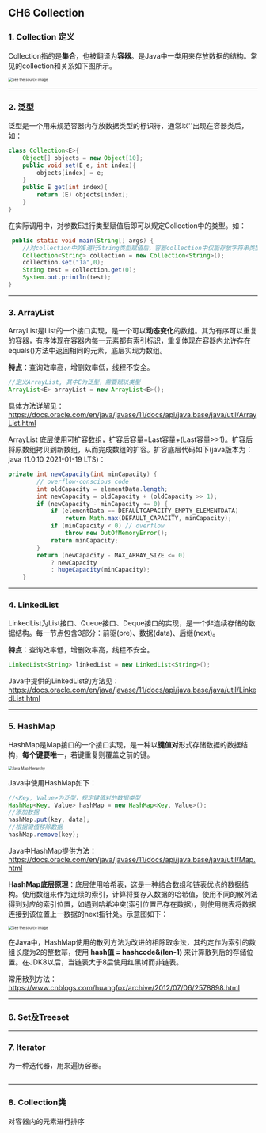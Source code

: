 ## CH6 Collection

### 1. Collection 定义

Collection指的是**集合**，也被翻译为**容器**。是Java中一类用来存放数据的结构。常见的collection和关系如下图所示。

<img src="assets/java-collection-hierarchy.png" alt="See the source image " style="zoom:50%;" />

---

### 2. 泛型

泛型是一个用来规范容器内存放数据类型的标识符，通常以'<E>'出现在容器类后，如：

```java
class Collection<E>{
    Object[] objects = new Object[10];
    public void set(E e, int index){
        objects[index] = e;
    }
    public E get(int index){
        return (E) objects[index];
    }
}
```

在实际调用中，对参数E进行类型赋值后即可以规定Collection中的类型。如：

```java
 public static void main(String[] args) {
    //对collection中的E进行String类型赋值后，容器collection中仅能存放字符串类型数据
    Collection<String> collection = new Collection<String>();
    collection.set("1a",0);
    String test = collection.get(0);
    System.out.println(test);
}
```

---

### 3. ArrayList

ArrayList是List的一个接口实现，是一个可以**动态变化**的数组。其为有序可以重复的容器，有序体现在容器内每一元素都有索引标识，重复体现在容器内允许存在equals()方法中返回相同的元素，底层实现为数组。

**特点**：查询效率高，增删效率低，线程不安全。

```java
//定义ArrayList, 其中E为泛型，需要赋以类型
ArrayList<E> arrayList = new ArrayList<E>();
```

具体方法详解见：https://docs.oracle.com/en/java/javase/11/docs/api/java.base/java/util/ArrayList.html

ArrayList 底层使用可扩容数组，扩容后容量=Last容量+(Last容量>>1)。扩容后将原数组拷贝到新数组，从而完成数组的扩容。扩容底层代码如下(java版本为：java 11.0.10 2021-01-19 LTS)：

```java
private int newCapacity(int minCapacity) {
        // overflow-conscious code
        int oldCapacity = elementData.length;
        int newCapacity = oldCapacity + (oldCapacity >> 1);
        if (newCapacity - minCapacity <= 0) {
            if (elementData == DEFAULTCAPACITY_EMPTY_ELEMENTDATA)
                return Math.max(DEFAULT_CAPACITY, minCapacity);
            if (minCapacity < 0) // overflow
                throw new OutOfMemoryError();
            return minCapacity;
        }
        return (newCapacity - MAX_ARRAY_SIZE <= 0)
            ? newCapacity
            : hugeCapacity(minCapacity);
    }
```

---

### 4. LinkedList

LinkedList为List接口、Queue接口、Deque接口的实现，是一个非连续存储的数据结构。每一节点包含3部分：前驱(pre)、数据(data)、后继(next)。

**特点**：查询效率低，增删效率高，线程不安全。

```java
LinkedList<String> linkedList = new LinkedList<String>();
```

Java中提供的LinkedList的方法见：https://docs.oracle.com/en/java/javase/11/docs/api/java.base/java/util/LinkedList.html

---

### 5. HashMap

HashMap是Map接口的一个接口实现，是一种以**键值对**形式存储数据的数据结构，**每个键要唯一**，若键重复则覆盖之前的键。

<img src="assets/java-map-hierarchy.png" alt="Java Map Hierarchy " style="zoom:50%;" />

Java中使用HashMap如下：

```Java
//<Key, Value>为泛型，规定键值对的数据类型
HashMap<Key, Value> hashMap = new HashMap<Key, Value>();
//添加数据
hashMap.put(key, data);
//根据键值移除数据
hashMap.remove(key);
```

Java中HashMap提供方法：https://docs.oracle.com/en/java/javase/11/docs/api/java.base/java/util/Map.html

**HashMap底层原理**：底层使用哈希表，这是一种结合数组和链表优点的数据结构。使用数组来作为连续的索引，计算将要存入数据的哈希值，使用不同的散列法得到对应的索引位置，如遇到哈希冲突(索引位置已存在数据)，则使用链表将数据连接到该位置上一数据的next指针处。示意图如下：

<img src="assets/R8c0ce6de1fb2f81d18dd2c13b8701026" alt="See the source image " style="zoom:50%;" />

在Java中，HashMap使用的散列方法为改进的相除取余法，其约定作为索引的数组长度为2的整数幂，使用 **hash值 = hashcode&(len-1)** 来计算散列后的存储位置。在JDK8以后，当链表大于8后使用红黑树而非链表。

常用散列方法：https://www.cnblogs.com/huangfox/archive/2012/07/06/2578898.html

---

### 6. Set及Treeset

---

### 7. Iterator

为一种迭代器，用来遍历容器。

```java

```

---

### 8. Collection类

对容器内的元素进行排序
